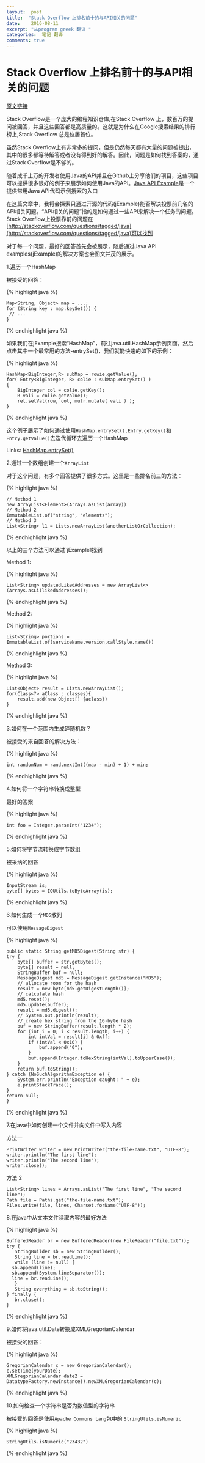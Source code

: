 ```yaml
---
layout:  post
title:  "Stack Overflow 上排名前十的与API相关的问题"
date:    2016-08-11
excerpt: "从program greek 翻译 "
categories:  笔记 翻译
comments: true
---
```


# Stack Overflow 上排名前十的与API相关的问题 #

[原文链接](http://www.programcreek.com/2015/12/top-10-api-related-questions-from-stack-overflow)

Stack Overflow是一个庞大的编程知识仓库,在Stack Overflow 上，数百万的提问被回答，并且这些回答都是高质量的。这就是为什么在Google搜索结果的排行榜上,Stack Overflow 总是位居首位。

虽然Stack Overflow上有非常多的提问，但是仍然每天都有大量的问题被提出，其中的很多都等待解答或者没有得到好的解答。因此，问题是如何找到答案的，通过Stack Overflow是不够的。

随着成千上万的开发者使用Java的API并且在Github上分享他们的项目，这些项目可以提供很多很好的例子来展示如何使用Java的API。[Java API Example](http://www.programcreek.com/java-api-examples/index.php)是一个提供常用Java API代码示例搜索的入口

在这篇文章中，我将会探索只通过开源的代码(jExample)能否解决投票前几名的API相关问题。“API相关的问题”指的是如何通过一些API来解决一个任务的问题。Stack Overflow上投票靠前的问题在[http://stackoverflow.com/questions/tagged/java](http://stackoverflow.com/questions/tagged/java)可以找到

对于每一个问题，最好的回答首先会被展示，随后通过Java API examples(jExample)的解决方案也会图文并茂的展示。


1.遍历一个HashMap

被接受的回答：

{% highlight java %}

    Map<String, Object> map = ...; 
    for (String key : map.keySet()) { 
     // ... 
    }
    
{% endhighlight java %}

如果我们在jExample搜索“HashMap”，前往java.util.HashMap示例页面。然后点击其中一个最常用的方法-entrySet()，我们就能快速的如下的示例：

{% highlight java %}

	HashMap<BigInteger,R> subMap = rowie.getValue();
	for( Entry<BigInteger, R> colie : subMap.entrySet() )
	{
		BigInteger col = colie.getKey();
		R vali = colie.getValue();
		ret.setVal(row, col, mutr.mutate( vali ) );
	}
	
{% endhighlight java %}

这个例子展示了如何通过使用`HashMap.entrySet(),Entry.getKey()`和`Entry.getValue()`去迭代循环去遍历一个HashMap

Links: [HashMap.entrySet()](http://www.programcreek.com/java-api-examples/index.php?class=java.util.HashMap&method=entrySet)


2.通过一个数组创建一个`ArrayList`

对于这个问题，有多个回答提供了很多方式。这里是一些排名前三的方法：

{% highlight java %}

    // Method 1
    new ArrayList<Element>(Arrays.asList(array))
    // Method 2
    ImmutableList.of("string", "elements");
    // Method 3
    List<String> l1 = Lists.newArrayList(anotherListOrCollection);
    
{% endhighlight java %}

以上的三个方法可以通过`jExample1找到

Method 1:

{% highlight java %}

    List<String> updatedLikedAddresses = new ArrayList<>(Arrays.asLi(likedAddresses));
    
{% endhighlight java %}

Method 2:

{% highlight java %}

    List<String> portions = ImmutableList.of(serviceName,version,callStyle.name())
    
{% endhighlight java %}

Method 3:

{% highlight java %}

    List<Object> result = Lists.newArrayList();
	for(Class<?> aClass : classes){
		result.add(new Object[] {aclass})
	}
	
{% endhighlight java %}

3.如何在一个范围内生成碎随机数？

被接受的来自回答的解决方法：

{% highlight java %}

    int randomNum = rand.nextInt((max - min) + 1) + min;
    
{% endhighlight java %}

4.如何将一个字符串转换成整型

最好的答案

{% highlight java %}

    int foo = Integer.parseInt("1234");
    
{% endhighlight java %}

5.如何将字节流转换成字节数组

被采纳的回答

{% highlight java %}

    InputStream is; 
    byte[] bytes = IOUtils.toByteArray(is);
    
{% endhighlight java %}

6.如何生成一个`MD5`散列

可以使用`MessageDigest`

{% highlight java %}

    public static String getMD5Digest(String str) {
	try {
		byte[] buffer = str.getBytes();
		byte[] result = null;
		StringBuffer buf = null;
		MessageDigest md5 = MessageDigest.getInstance("MD5");
		// allocate room for the hash
		result = new byte[md5.getDigestLength()];
		// calculate hash
		md5.reset();
		md5.update(buffer);
		result = md5.digest();
		// System.out.println(result);
		// create hex string from the 16-byte hash
		buf = new StringBuffer(result.length * 2);
		for (int i = 0; i < result.length; i++) {
			int intVal = result[i] & 0xff;
			if (intVal < 0x10) {
				buf.append("0");
			}
			buf.append(Integer.toHexString(intVal).toUpperCase());
		}
		return buf.toString();
	} catch (NoSuchAlgorithmException e) {
		System.err.println("Exception caught: " + e);
		e.printStackTrace();
	}
	return null;
    }
    
{% endhighlight java %}

7.在java中如何创建一个文件并向文件中写入内容

方法一

    PrintWriter writer = new PrintWriter("the-file-name.txt", "UTF-8");       
    writer.println("The first line"); 
    writer.println("The second line"); 
    writer.close();
    

方法 2


    List<String> lines = Arrays.asList("The first line", "The second line"); 
    Path file = Paths.get("the-file-name.txt"); 
    Files.write(file, lines, Charset.forName("UTF-8"));
    
8.在java中从文本文件读取内容的最好方法

{% highlight java %}

    BufferedReader br = new BufferedReader(new FileReader("file.txt")); 
    try {
       StringBuilder sb = new StringBuilder();
       String line = br.readLine();
       while (line != null) {
      sb.append(line);
      sb.append(System.lineSeparator());
      line = br.readLine(); 
       } 
       String everything = sb.toString(); 
    } finally { 
       br.close(); 
    }
    
{% endhighlight java %}

9.如何将java.util.Date转换成XMLGregorianCalendar

被接受的回答：

{% highlight java %}

    GregorianCalendar c = new GregorianCalendar(); 
    c.setTime(yourDate); 
    XMLGregorianCalendar date2 = DatatypeFactory.newInstance().newXMLGregorianCalendar(c);
    
{% endhighlight java %}

10.如何检查一个字符串是否为数值型的字符串

被接受的回答是使用`Apache Commons Lang`包中的 `StringUtils.isNumeric`

{% highlight java %}

    StringUtils.isNumeric("23432")
    
{% endhighlight java %}
